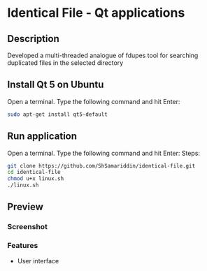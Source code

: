 Identical File - Qt applications
====================================================
Description
-----------
Developed a multi-threaded analogue of fdupes tool for searching duplicated files in the selected directory

Install Qt 5 on Ubuntu
---------------------
Open a terminal. Type the following command and hit Enter:
```bash
sudo apt-get install qt5-default
```

Run application
----------------------
Open a terminal. Type the following command and hit Enter:
Steps:
```bash
git clone https://github.com/ShSamariddin/identical-file.git
cd identical-file
chmod u+x linux.sh
./linux.sh
```
## Preview


### Screenshot

### Features
* User interface

